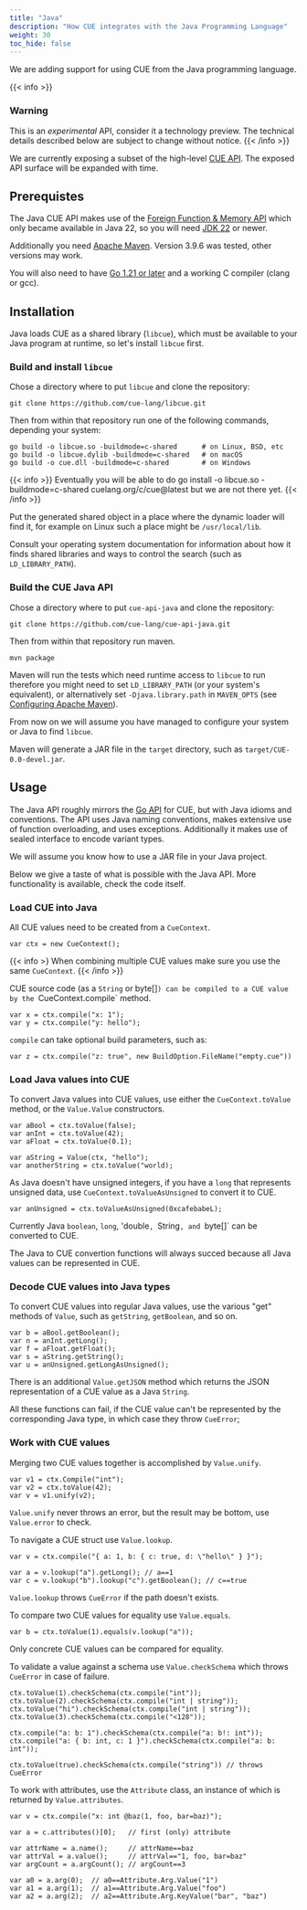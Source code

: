 ```yaml
---
title: "Java"
description: "How CUE integrates with the Java Programming Language"
weight: 30
toc_hide: false
---
```

We are adding support for using CUE from the Java programming language.

{{< info >}}
### Warning
This is an *experimental* API,
consider it a technology preview.
The technical details described below
are subject to change without notice.
{{< /info >}}

We are currently exposing a subset
of the high-level [CUE API](https://pkg.go.dev/cuelang.org/go/cue).
The exposed API surface will be expanded with time.

## Prerequistes

The Java CUE API makes use of the [Foreign Function & Memory API](https://openjdk.org/jeps/454)
which only became available in Java 22,
so you will need [JDK 22](https://openjdk.org/projects/jdk/22/)
or newer.

Additionally you need [Apache Maven](https://maven.apache.org).
Version 3.9.6 was tested, other versions may work.

You will also need to have [Go 1.21 or later](https://go.dev/doc/install)
and a working C compiler
(clang or gcc).

## Installation

Java loads CUE as a shared library (`libcue`),
which must be available to your Java program at runtime,
so let's install `libcue` first.

### Build and install `libcue`

Chose a directory where to put `libcue`
and clone the repository:

    git clone https://github.com/cue-lang/libcue.git

Then from within that repository run
one of the following commands,
depending your system:

    go build -o libcue.so -buildmode=c-shared      # on Linux, BSD, etc
    go build -o libcue.dylib -buildmode=c-shared   # on macOS
    go build -o cue.dll -buildmode=c-shared        # on Windows

{{< info >}}
Eventually you will be able to do
	go install -o libcue.so -buildmode=c-shared cuelang.org/c/cue@latest
but we are not there yet.
{{< /info >}}

Put the generated shared object in a place
where the dynamic loader will find it,
for example on Linux such a place might be
`/usr/local/lib`.

Consult your operating system documentation
for information about how it finds shared libraries
and ways to control the search
(such as `LD_LIBRARY_PATH`).

### Build the CUE Java API

Chose a directory where to put `cue-api-java`
and clone the repository:

	git clone https://github.com/cue-lang/cue-api-java.git

Then from within that repository run maven.

	mvn package

Maven will run the tests
which need runtime access to `libcue` to run
therefore you might need to set `LD_LIBRARY_PATH`
(or your system's equivalent),
or alternatively set `-Djava.library.path` in `MAVEN_OPTS`
(see [Configuring Apache Maven](https://maven.apache.org/configure.html)).

From now on we will assume
you have managed to configure your system
or Java to find `libcue`.

Maven will generate a JAR file in the `target` directory,
such as `target/CUE-0.0-devel.jar`.

## Usage

The Java API roughly mirrors the [Go API](https://pkg.go.dev/cuelang.org/go/cue) for CUE,
but with Java idioms and conventions.
The API uses Java naming conventions,
makes extensive use of function overloading,
and uses exceptions.
Additionally it makes use of sealed interface
to encode variant types.

We will assume you know how to use a JAR file in your Java project.

Below we give a taste of what is possible with the Java API.
More functionality is available, check the code itself.

### Load CUE into Java

All CUE values need to be created from a `CueContext`.

	var ctx = new CueContext();

{{< info >}
When combining multiple CUE values
make sure you use the same `CueContext`.
{{< /info >}}

CUE source code
(as a `String` or byte[]`)
can be compiled to a CUE value
by the `CueContext.compile` method.

	var x = ctx.compile("x: 1");
	var y = ctx.compile("y: hello");

`compile` can take optional build parameters,
such as:

	var z = ctx.compile("z: true", new BuildOption.FileName("empty.cue"))

### Load Java values into CUE

To convert Java values into CUE values,
use either the `CueContext.toValue` method,
or the `Value.Value` constructors.

	var aBool = ctx.toValue(false);
	var anInt = ctx.toValue(42);
	var aFloat = ctx.toValue(0.1);

	var aString = Value(ctx, "hello");
	var anotherString = ctx.toValue("world);

As Java doesn't have unsigned integers,
if you have a `long` that represents unsigned data,
use `CueContext.toValueAsUnsigned`
to convert it to CUE.

	var anUnsigned = ctx.toValueAsUnsigned(0xcafebabeL);

Currently Java `boolean`, `long`, 'double`, `String`, and `byte[]`
can be converted to CUE.

The Java to CUE convertion functions will always succed
because all Java values can be represented in CUE.

### Decode CUE values into Java types

To convert CUE values into regular Java values,
use the various "get" methods of `Value`,
such as `getString`, `getBoolean`,
and so on.

	var b = aBool.getBoolean();
	var n = anInt.getLong();
	var f = aFloat.getFloat();
	var s = aString.getString();
	var u = anUnsigned.getLongAsUnsigned();

There is an additional `Value.getJSON` method
which returns the JSON representation of a CUE value
as a Java `String`.

All these functions can fail,
if the CUE value can't be represented
by the corresponding Java type,
in which case they throw `CueError`;

### Work with CUE values

Merging two CUE values together is accomplished by `Value.unify`.

	var v1 = ctx.Compile("int");
	var v2 = ctx.toValue(42);
	var v = v1.unify(v2);

`Value.unify` never throws an error,
but the result may be bottom,
use `Value.error` to check.

To navigate a CUE struct use `Value.lookup`.

	var v = ctx.compile("{ a: 1, b: { c: true, d: \"hello\" } }");

	var a = v.lookup("a").getLong(); // a==1
	var c = v.lookup("b").lookup("c").getBoolean(); // c==true

`Value.lookup` throws `CueError` if the path doesn't exists.

To compare two CUE values for equality use `Value.equals`.

	var b = ctx.toValue(1).equals(v.lookup("a"));

Only concrete CUE values can be compared for equality.

To validate a value against a schema use `Value.checkSchema`
which throws `CueError` in case of failure.

	ctx.toValue(1).checkSchema(ctx.compile("int"));
	ctx.toValue(2).checkSchema(ctx.compile("int | string"));
	ctx.toValue("hi").checkSchema(ctx.compile("int | string"));
	ctx.toValue(3).checkSchema(ctx.compile("<128"));

	ctx.compile("a: b: 1").checkSchema(ctx.compile("a: b!: int"));
	ctx.compile("a: { b: int, c: 1 }").checkSchema(ctx.compile("a: b: int"));

	ctx.toValue(true).checkSchema(ctx.compile("string")) // throws CueError

To work with attributes,
use the `Attribute` class,
an instance of which is returned by `Value.attributes`.

	var v = ctx.compile("x: int @baz(1, foo, bar=baz)");

	var a = c.attributes()[0];   // first (only) attribute

	var attrName = a.name();     // attrName==baz
	var attrVal = a.value();     // attrVal=="1, foo, bar=baz"
	var argCount = a.argCount(); // argCount==3

	var a0 = a.arg(0);  // a0==Attribute.Arg.Value("1")
	var a1 = a.arg(1);  // a1==Attribute.Arg.Value("foo")
	var a2 = a.arg(2);  // a2==Attribute.Arg.KeyValue("bar", "baz")
